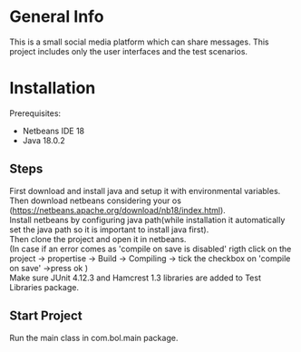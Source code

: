 # General Info
This is a small social media platform which can share messages. This project includes only the user interfaces and the test scenarios.
# Installation
Prerequisites: 
* Netbeans IDE 18
* Java 18.0.2

## Steps  
First download and install java and setup it with environmental variables.<br/>
Then download netbeans considering your os (https://netbeans.apache.org/download/nb18/index.html).<br/>
Install netbeans by configuring java path(while installation it automatically set the java path so it is important to install java first).<br/>
Then clone the project and open it in netbeans.<br/>
(In case if an error comes as 'compile on save is disabled' rigth click on the project -> propertise -> Build -> Compiling -> tick the checkbox on 'compile on save' ->press ok )<br/>
Make sure JUnit 4.12.3 and Hamcrest 1.3 libraries are added to Test Libraries package.

## Start Project
Run the main class in com.bol.main package. 




